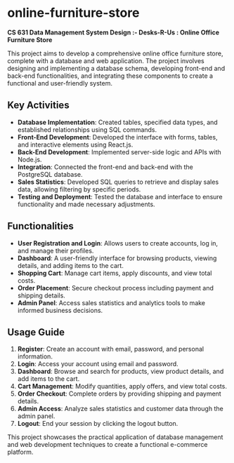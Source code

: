 # online-furniture-store
**CS 631 Data Management System Design :- Desks-R-Us : Online Office Furniture Store**

This project aims to develop a comprehensive online office furniture store, complete with a database and web application. The project involves designing and implementing a database schema, developing front-end and back-end functionalities, and integrating these components to create a functional and user-friendly system.

## Key Activities
- **Database Implementation**: Created tables, specified data types, and established relationships using SQL commands.
- **Front-End Development**: Developed the interface with forms, tables, and interactive elements using React.js.
- **Back-End Development**: Implemented server-side logic and APIs with Node.js.
- **Integration**: Connected the front-end and back-end with the PostgreSQL database.
- **Sales Statistics**: Developed SQL queries to retrieve and display sales data, allowing filtering by specific periods.
- **Testing and Deployment**: Tested the database and interface to ensure functionality and made necessary adjustments.

## Functionalities
- **User Registration and Login**: Allows users to create accounts, log in, and manage their profiles.
- **Dashboard**: A user-friendly interface for browsing products, viewing details, and adding items to the cart.
- **Shopping Cart**: Manage cart items, apply discounts, and view total costs.
- **Order Placement**: Secure checkout process including payment and shipping details.
- **Admin Panel**: Access sales statistics and analytics tools to make informed business decisions.

## Usage Guide
1. **Register**: Create an account with email, password, and personal information.
2. **Login**: Access your account using email and password.
3. **Dashboard**: Browse and search for products, view product details, and add items to the cart.
4. **Cart Management**: Modify quantities, apply offers, and view total costs.
5. **Order Checkout**: Complete orders by providing shipping and payment details.
6. **Admin Access**: Analyze sales statistics and customer data through the admin panel.
7. **Logout**: End your session by clicking the logout button.

This project showcases the practical application of database management and web development techniques to create a functional e-commerce platform.
